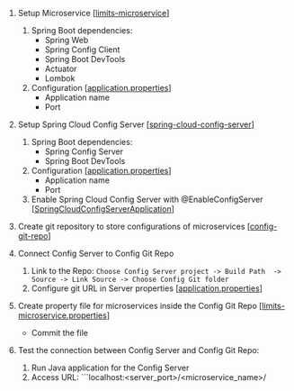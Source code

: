 1. Setup Microservice 
[[limits-microservice]()]
   1. Spring Boot dependencies:
      - Spring Web
      - Spring Config Client
      - Spring Boot DevTools
      - Actuator
      - Lombok
   2. Configuration 
[[application.properties]()]
      - Application name
      - Port

2. Setup Spring Cloud Config Server 
[[spring-cloud-config-server]()]
   1. Spring Boot dependencies:
      - Spring Config Server
      - Spring Boot DevTools
   2. Configuration 
[[application.properties]()]
      - Application name
      - Port
   3. Enable Spring Cloud Config Server with @EnableConfigServer 
[[SpringCloudConfigServerApplication]()]

3. Create git repository to store configurations of microservices 
[[config-git-repo]()]

4. Connect Config Server to Config Git Repo 
   1. Link to the Repo: ```Choose Config Server project -> Build Path  -> Source -> Link Source -> Choose Config Git folder```
   2. Configure git URL in Server properties 
[[application.properties]()]

5. Create property file for microservices inside the Config Git Repo 
[[limits-microservice.properties]()]
   - Commit the file

6. Test the connection between Config Server and Config Git Repo:
   1. Run Java application for the Config Server
   2. Access URL: ```localhost:<server_port>/<microservice_name>/<profile>






















